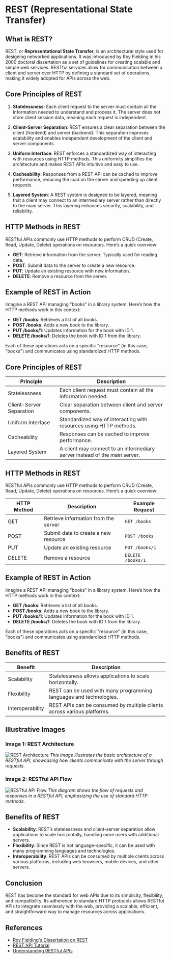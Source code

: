 # REST (Representational State Transfer)

## What is REST?
REST, or **Representational State Transfer**, is an architectural style used for designing networked applications. It was introduced by Roy Fielding in his 2000 doctoral dissertation as a set of guidelines for creating scalable and simple web services. RESTful services allow for communication between a client and server over HTTP by defining a standard set of operations, making it widely adopted for APIs across the web.

## Core Principles of REST

1. **Statelessness**: Each client request to the server must contain all the information needed to understand and process it. The server does not store client session data, meaning each request is independent.

2. **Client-Server Separation**: REST ensures a clear separation between the client (frontend) and server (backend). This separation improves scalability and enables independent development of the client and server components.

3. **Uniform Interface**: REST enforces a standardized way of interacting with resources using HTTP methods. This uniformity simplifies the architecture and makes REST APIs intuitive and easy to use.

4. **Cacheability**: Responses from a REST API can be cached to improve performance, reducing the load on the server and speeding up client requests.

5. **Layered System**: A REST system is designed to be layered, meaning that a client may connect to an intermediary server rather than directly to the main server. This layering enhances security, scalability, and reliability.

## HTTP Methods in REST

RESTful APIs commonly use HTTP methods to perform CRUD (Create, Read, Update, Delete) operations on resources. Here’s a quick overview:

- **GET**: Retrieve information from the server. Typically used for reading data.
- **POST**: Submit data to the server to create a new resource.
- **PUT**: Update an existing resource with new information.
- **DELETE**: Remove a resource from the server.

## Example of REST in Action

Imagine a REST API managing "books" in a library system. Here’s how the HTTP methods work in this context:

- **GET /books**: Retrieves a list of all books.
- **POST /books**: Adds a new book to the library.
- **PUT /books/1**: Updates information for the book with ID 1.
- **DELETE /books/1**: Deletes the book with ID 1 from the library.

Each of these operations acts on a specific "resource" (in this case, "books") and communicates using standardized HTTP methods.

## Core Principles of REST

| Principle                | Description                                                                 |
|--------------------------|-----------------------------------------------------------------------------|
| Statelessness            | Each client request must contain all the information needed.               |
| Client-Server Separation  | Clear separation between client and server components.                     |
| Uniform Interface        | Standardized way of interacting with resources using HTTP methods.         |
| Cacheability             | Responses can be cached to improve performance.                            |
| Layered System           | A client may connect to an intermediary server instead of the main server. |

## HTTP Methods in REST

RESTful APIs commonly use HTTP methods to perform CRUD (Create, Read, Update, Delete) operations on resources. Here’s a quick overview:

| HTTP Method | Description                        | Example Request     |
|-------------|------------------------------------|----------------------|
| GET         | Retrieve information from the server | `GET /books`        |
| POST        | Submit data to create a new resource | `POST /books`      |
| PUT         | Update an existing resource         | `PUT /books/1`      |
| DELETE      | Remove a resource                   | `DELETE /books/1`   |

## Example of REST in Action

Imagine a REST API managing "books" in a library system. Here’s how the HTTP methods work in this context:

- **GET /books**: Retrieves a list of all books.
- **POST /books**: Adds a new book to the library.
- **PUT /books/1**: Updates information for the book with ID 1.
- **DELETE /books/1**: Deletes the book with ID 1 from the library.

Each of these operations acts on a specific "resource" (in this case, "books") and communicates using standardized HTTP methods.

## Benefits of REST

| Benefit          | Description                                                            |
|------------------|------------------------------------------------------------------------|
| Scalability      | Statelessness allows applications to scale horizontally.               |
| Flexibility      | REST can be used with many programming languages and technologies.     |
| Interoperability | REST APIs can be consumed by multiple clients across various platforms. |
## Illustrative Images

### Image 1: REST Architecture
![REST Architecture](https://upload.wikimedia.org/wikipedia/commons/6/6a/REST_API_logo.png)
*This image illustrates the basic architecture of a RESTful API, showcasing how clients communicate with the server through requests.*

### Image 2: RESTful API Flow
![RESTful API Flow](https://upload.wikimedia.org/wikipedia/commons/d/d2/RESTful_Web_Service_Design.png)
*This diagram shows the flow of requests and responses in a RESTful API, emphasizing the use of standard HTTP methods.*

## Benefits of REST

- **Scalability**: REST’s statelessness and client-server separation allow applications to scale horizontally, handling more users with additional servers.
- **Flexibility**: Since REST is not language-specific, it can be used with many programming languages and technologies.
- **Interoperability**: REST APIs can be consumed by multiple clients across various platforms, including web browsers, mobile devices, and other servers.

## Conclusion

REST has become the standard for web APIs due to its simplicity, flexibility, and compatibility. Its adherence to standard HTTP protocols allows RESTful APIs to integrate seamlessly with the web, providing a scalable, efficient, and straightforward way to manage resources across applications.

## References

* [Roy Fielding's Dissertation on REST](https://www.ics.uci.edu/~fielding/pubs/dissertation/rest_arch_style.htm)
* [REST API Tutorial](https://restapitutorial.com/)
* [Understanding RESTful APIs](https://restfulapi.net/)

